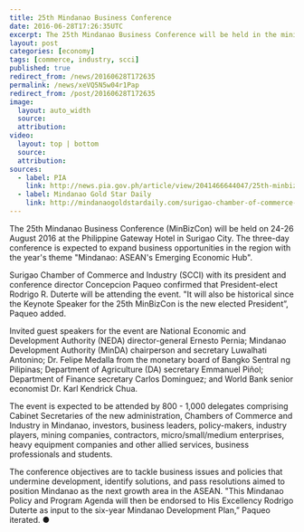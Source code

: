 ```yaml
---
title: 25th Mindanao Business Conference
date: 2016-06-28T17:26:35UTC
excerpt: The 25th Mindanao Business Conference will be held in the mining capital of the Philippines, Surigao del Norte in Caraga region, on 24-26 August 2016 at the Philippine Gateway Hotel in Surigao City.
layout: post
categories: [economy]
tags: [commerce, industry, scci]
published: true
redirect_from: /news/20160628T172635
permalink: /news/xeVQ5N5w04r1Pap
redirect_from: /post/20160628T172635
image:
  layout: auto_width
  source:
  attribution:
video:
  layout: top | bottom
  source:
  attribution:
sources:
  - label: PIA
    link: http://news.pia.gov.ph/article/view/2041466644047/25th-minbizcon-to-expand-business-opportunities
  - label: Mindanao Gold Star Daily
    link: http://mindanaogoldstardaily.com/surigao-chamber-of-commerce-officially-launches-25th-minbizcon-slated-on-august/
---
```


The 25th Mindanao Business Conference (MinBizCon) will be held on 24-26 August 2016 at the Philippine Gateway Hotel in Surigao City.
The three-day conference is expected to expand business opportunities in the region with the year's theme "Mindanao: ASEAN's Emerging Economic Hub".

Surigao Chamber of Commerce and Industry (SCCI) with its president and conference director Concepcion Paqueo confirmed that President-elect Rodrigo R. Duterte will be attending the event. "It will also be historical since the Keynote Speaker for the 25th MinBizCon is the new elected President”, Paqueo added.

Invited guest speakers for the event are National Economic and Development Authority (NEDA) director-general Ernesto Pernia; Mindanao Development Authority (MinDA) chairperson and secretary Luwalhati Antonino; Dr. Felipe Medalla from the monetary board of Bangko Sentral ng Pilipinas; Department of Agriculture (DA) secretary Emmanuel Piñol; Department of Finance secretary Carlos Dominguez; and World Bank senior economist Dr. Karl Kendrick Chua.

The event is expected to be attended by 800 - 1,000 delegates comprising Cabinet Secretaries of the new administration, Chambers of Commerce and Industry in Mindanao, investors, business leaders, policy-makers, industry players, mining companies, contractors, micro/small/medium enterprises, heavy equipment companies and other allied services, business professionals and students.

The conference objectives are to tackle business issues and policies that undermine development, identify solutions, and pass resolutions aimed to position Mindanao as the next growth area in the ASEAN. "This Mindanao Policy and Program Agenda will then be endorsed to His Excellency Rodrigo Duterte as input to the six-year Mindanao Development Plan,” Paqueo iterated.
&#x25cf;


